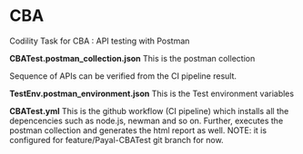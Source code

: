 # CBA
Codility Task for CBA : API testing with Postman

**CBATest.postman_collection.json**
This is the postman collection 

Sequence of APIs can be verified from the CI pipeline result.

**TestEnv.postman_environment.json**
This is the Test environment variables

**CBATest.yml**
This is the github workflow (CI pipeline) which installs all the depencencies such as node.js, newman and so on. Further, executes the postman collection and generates the html report as well.
NOTE: it is configured for feature/Payal-CBATest git branch for now.

